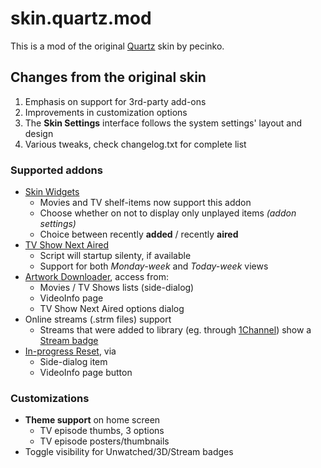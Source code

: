 # skin.quartz.mod
This is a mod of the original [Quartz]() skin by pecinko.

## Changes from the original skin
1. Emphasis on support for 3rd-party add-ons
1. Improvements in customization options
1. The **Skin Settings** interface follows the system settings' layout and design
1. Various tweaks, check changelog.txt for complete list

### Supported addons
- [Skin Widgets](http://forum.xbmc.org/showthread.php?tid=142389)
    - Movies and TV shelf-items now support this addon
    - Choose whether on not to display only unplayed items *(addon settings)*
    - Choice between recently **added** / recently **aired**
- [TV Show Next Aired](http://forum.xbmc.org/showthread.php?tid=186090)
    - Script will startup silenty, if available
    - Support for both *Monday-week* and *Today-week* views
- [Artwork Downloader](http://forum.xbmc.org/showthread.php?tid=114633), access from:
    - Movies / TV Shows lists (side-dialog)
    - VideoInfo page
    - TV Show Next Aired options dialog
- Online streams (.strm files) support
    - Streams that were added to library (eg. through [1Channel](http://addons.xbmchub.com/show/plugin.video.1channel/)) show a [Stream badge](https://github.com/amitkeret/skin.quartz.mod/blob/master/media/help/BadgeStream.png)
- [In-progress Reset](https://github.com/amitkeret/script.module.inprogressreset), via
    - Side-dialog item
    - VideoInfo page button

### Customizations
- **Theme support** on home screen
    - TV episode thumbs, 3 options
    - TV episode posters/thumbnails
- Toggle visibility for Unwatched/3D/Stream badges
